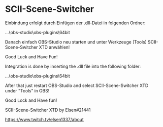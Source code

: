 # SCII-Scene-Switcher

Einbindung erfolgt durch Einfügen der .dll-Datei in folgenden Ordner:

...\obs-studio\obs-plugins\64bit

Danach einfach OBS-Studio neu starten und unter Werkzeuge (Tools) SCII-Scene-Switcher XTD anwählen! 

Good Luck and Have Fun!

Integration is done by inserting the .dll file into the following folder:

...\obs-studio\obs-plugins\64bit

After that just restart OBS-Studio and select SCII-Scene-Switcher XTD under "Tools" in OBS! 

Good Lock and Have fun!

SCII-Scene-Switcher XTD by <Zelos>Elsen#21441

https://www.twitch.tv/elsen1337/about
